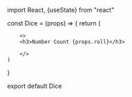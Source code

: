 import React, {useState} from "react"

const Dice = (props) => {
    return (

        <>
        <h3>Number Count {props.roll}</h3>
    
        </>
    )
}










export default Dice